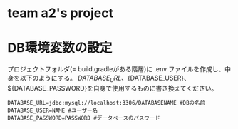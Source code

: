 # team a2's project

# DB環境変数の設定
プロジェクトフォルダ(= build.gradleがある階層)に .env ファイルを作成し、中身を以下のようにする。
${DATABASE_URL}、${DATABASE_USER}、${DATABASE_PASSWORD}を自身で使用するものに書き換えてください。
```
DATABASE_URL=jdbc:mysql://localhost:3306/DATABASENAME #DBの名前
DATABASE_USER=NAME #ユーザー名
DATABASE_PASSWORD=PASSWORD #データベースのパスワード
```
